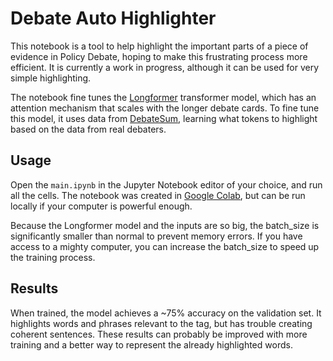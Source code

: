 # Debate Auto Highlighter

This notebook is a tool to help highlight the important parts of a piece of evidence in Policy Debate, hoping to make this frustrating process more efficient. It is currently a work in progress, although it can be used for very simple highlighting.

The notebook fine tunes the [Longformer](https://huggingface.co/docs/transformers/model_doc/longformer) transformer model, which has an attention mechanism that scales with the longer debate cards. To fine tune this model, it uses data from [DebateSum](https://github.com/Hellisotherpeople/DebateSum), learning what tokens to highlight based on the data from real debaters.

## Usage

Open the `main.ipynb` in the Jupyter Notebook editor of your choice, and run all the cells. The notebook was created in [Google Colab](https://colab.research.google.com/), but can be run locally if your computer is powerful enough.

Because the Longformer model and the inputs are so big, the batch_size is significantly smaller than normal to prevent memory errors. If you have access to a mighty computer, you can increase the batch_size to speed up the training process.

## Results

When trained, the model achieves a ~75% accuracy on the validation set. It highlights words and phrases relevant to the tag, but has trouble creating coherent sentences. These results can probably be improved with more training and a better way to represent the already highlighted words.
